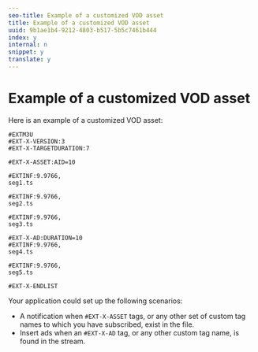```yaml
---
seo-title: Example of a customized VOD asset
title: Example of a customized VOD asset
uuid: 9b1ae1b4-9212-4803-b517-5b5c7461b444
index: y
internal: n
snippet: y
translate: y
---
```


# Example of a customized VOD asset

Here is an example of a customized VOD asset: 

```
#EXTM3U
#EXT-X-VERSION:3
#EXT-X-TARGETDURATION:7
 
#EXT-X-ASSET:AID=10
 
#EXTINF:9.9766,
seg1.ts
 
#EXTINF:9.9766,
seg2.ts
 
#EXTINF:9.9766,
seg3.ts
 
#EXT-X-AD:DURATION=10
#EXTINF:9.9766,
seg4.ts
 
#EXTINF:9.9766,
seg5.ts
 
#EXT-X-ENDLIST
```
Your application could set up the following scenarios: 

* A notification when `#EXT-X-ASSET` tags, or any other set of custom tag names to which you have subscribed, exist in the file.
* Insert ads when an `#EXT-X-AD` tag, or any other custom tag name, is found in the stream.


